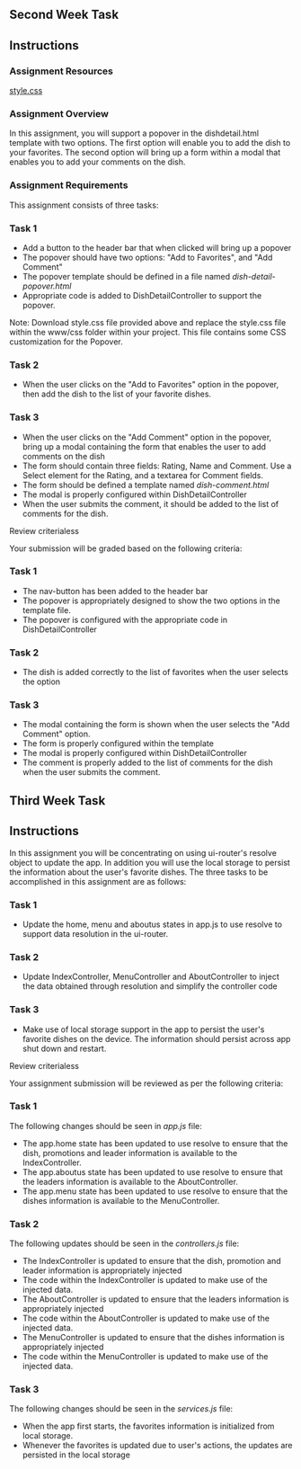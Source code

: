 <h2>Second Week Task</h2>
<div class="c-peer-review-assignment c-peer-card card-rich-interaction"><h2 class="headline-2-text">Instructions</h2><div class="c-peer-review-assignment-intro bt3-row"><div class="bt3-col-md-12"><div data-js="introduction"><div class="rc-CML styled" data-reactid=".d"><div data-reactid=".d.0"><h3>Assignment Resources</h3><div data-id="6H9fJrg_EeWhBRLN6PidyQ" data-url="https://d18ky98rnyall9.cloudfront.net/_da582387823e7db7a06dd6830f309464_style.css?Expires=1473724800&amp;Signature=QGHRWFKDcZNTGgcjNhiv0bn1AHHh4EZxkEJBG4QZQm6nHPSYYPLQ-OVAeuig2EScBewh7h1gR9EdbiqEuLCMqxTcg2kOJaKrm9W0l~Z9A~gA8kUoP5N7MXuQcoDL9GNsVJE-QsSkCBxWkvDhO5xXHfzLpPAKyGTTMhR8yLqCyAI_&amp;Key-Pair-Id=APKAJLTNE6QMUY6HBC5A" data-name="style" data-type="generic" contenteditable="false" data-extension="css" class="cml-asset cml-asset-generic"><a target="_blank" class="cml-asset-link" href="https://d18ky98rnyall9.cloudfront.net/_da582387823e7db7a06dd6830f309464_style.css?Expires=1473724800&amp;Signature=QGHRWFKDcZNTGgcjNhiv0bn1AHHh4EZxkEJBG4QZQm6nHPSYYPLQ-OVAeuig2EScBewh7h1gR9EdbiqEuLCMqxTcg2kOJaKrm9W0l~Z9A~gA8kUoP5N7MXuQcoDL9GNsVJE-QsSkCBxWkvDhO5xXHfzLpPAKyGTTMhR8yLqCyAI_&amp;Key-Pair-Id=APKAJLTNE6QMUY6HBC5A">style.css</a></div><h3>Assignment Overview</h3><p>In this assignment, you will support a popover in the dishdetail.html template with two options. The first option will enable you to add the dish to your favorites. The second option will bring up a form within a modal that enables you to add your comments on the dish.</p><h3>Assignment Requirements</h3><p>This assignment consists of three tasks:</p><h3>Task 1</h3><ul><li>Add a button to the header bar that when clicked will bring up a popover</li><li>The popover should have two options: "Add to Favorites", and "Add Comment"</li><li>The popover template should be defined in a file named <em>dish-detail-popover.html</em></li><li>Appropriate code is added to DishDetailController to support the popover.</li></ul><p>Note: Download style.css file provided above and replace the style.css file within the www/css folder within your project. This file contains some CSS customization for the Popover.</p><h3>Task 2</h3><ul><li>When the user clicks on the "Add to Favorites" option in the popover, then add the dish to the list of your favorite dishes.</li></ul><h3>Task 3</h3><ul><li>When the user clicks on the "Add Comment" option in the popover, bring up a modal containing the form that enables the user to add comments on the dish</li><li>The form should contain three fields: Rating, Name and Comment. Use a Select element for the Rating, and a textarea for Comment fields.</li><li>The form should be defined a template named <em>dish-comment.html</em></li><li>The modal is properly configured within DishDetailController</li><li>When the user submits the comment, it should be added to the list of comments for the dish.</li></ul></div></div></div></div></div><div data-js="instruction-sections" class="c-peer-review-assignment-sections"><div><div class="c-peer-review-assignment-section bt3-row"><div class="bt3-col-md-12"><div data-js="title-container" class="c-peer-review-assignment-section-title-container active"><span class="body-2-text">Review criteria</span><span data-js="section-toggle" class="c-peer-review-assignment-section-title-toggle body-2-text"><span data-js="section-content-show-more" style="display: none;">more&nbsp;<em class="c-peer-review-assignment-section-title-toggle-arrow cif-chevron-down"></em></span><span data-js="section-content-show-less" style="display: inline;">less&nbsp;<em class="c-peer-review-assignment-section-title-toggle-arrow cif-chevron-up"></em></span></span></div><div class="open"><div data-js="section-content-container" class="c-peer-review-assignment-section-content"><div data-js="section-content"><div class="rc-CML styled" data-reactid=".e"><div data-reactid=".e.0"><p>Your submission will be graded based on the following criteria:</p><h3>Task 1</h3><ul><li>The nav-button has been added to the header bar</li><li>The popover is appropriately designed to show the two options in the template file.</li><li>The popover is configured with the appropriate code in DishDetailController</li></ul><h3>Task 2</h3><ul><li>The dish is added correctly to the list of favorites when the user selects the option</li></ul><h3>Task 3</h3><ul><li>The modal containing the form is shown when the user selects the "Add Comment" option.</li><li>The form is properly configured within the template</li><li>The modal is properly configured within DishDetailController</li><li>The comment is properly added to the list of comments for the dish when the user submits the comment.</li></ul></div></div></div></div></div></div></div></div></div></div>

<h2>Third Week Task</h2>
<div class="c-peer-review-assignment c-peer-card card-rich-interaction"><h2 class="headline-2-text">Instructions</h2><div class="c-peer-review-assignment-intro bt3-row"><div class="bt3-col-md-12"><div data-js="introduction"><div class="rc-CML styled" data-reactid=".7"><div data-reactid=".7.0"><p>In this assignment you will be concentrating on using ui-router's resolve object to update the app. In addition you will use the local storage to persist the information about the user's favorite dishes. The three tasks to be accomplished in this assignment are as follows:</p><h3>Task 1</h3><ul><li>Update the home, menu and aboutus states in app.js to use resolve to support data resolution in the ui-router.</li></ul><h3>Task 2</h3><ul><li>Update IndexController, MenuController and AboutController to inject the data obtained through resolution and simplify the controller code</li></ul><h3>Task 3</h3><ul><li>Make use of local storage support in the app to persist the user's favorite dishes on the device. The information should persist across app shut down and restart.</li></ul></div></div></div></div></div><div data-js="instruction-sections" class="c-peer-review-assignment-sections"><div><div class="c-peer-review-assignment-section bt3-row"><div class="bt3-col-md-12"><div data-js="title-container" class="c-peer-review-assignment-section-title-container active"><span class="body-2-text">Review criteria</span><span data-js="section-toggle" class="c-peer-review-assignment-section-title-toggle body-2-text"><span data-js="section-content-show-more" style="display: none;">more&nbsp;<em class="c-peer-review-assignment-section-title-toggle-arrow cif-chevron-down"></em></span><span data-js="section-content-show-less" style="display: inline;">less&nbsp;<em class="c-peer-review-assignment-section-title-toggle-arrow cif-chevron-up"></em></span></span></div><div class="open"><div data-js="section-content-container" class="c-peer-review-assignment-section-content"><div data-js="section-content"><div class="rc-CML styled" data-reactid=".8"><div data-reactid=".8.0"><p>Your assignment submission will be reviewed as per the following criteria:</p><h3>Task 1</h3><p>The following changes should be seen in<em> app.js</em> file:</p><ul><li>The app.home state has been updated to use resolve to ensure that the dish, promotions and leader information is available to the IndexController.</li><li>The app.aboutus state has been updated to use resolve to ensure that the leaders information is available to the AboutController.</li><li>The app.menu state has been updated to use resolve to ensure that the dishes information is available to the MenuController.</li></ul><h3>Task 2</h3><p>The following updates should be seen in the <em>controllers.js</em> file:</p><ul><li>The IndexController is updated to ensure that the dish, promotion and leader information is appropriately injected</li><li>The code within the IndexController is updated to make use of the injected data.</li><li>The AboutController is updated to ensure that the leaders information is appropriately injected</li><li>The code within the AboutController is updated to make use of the injected data.</li><li>The MenuController is updated to ensure that the dishes information is appropriately injected</li><li>The code within the MenuController is updated to make use of the injected data.</li></ul><h3>Task 3</h3><p>The following changes should be seen in the <em>services.js</em> file:</p><ul><li>When the app first starts, the favorites information is initialized from local storage.</li><li>Whenever the favorites is updated due to user's actions, the updates are persisted in the local storage</li></ul></div></div></div></div></div></div></div></div></div></div>